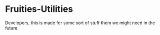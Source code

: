 # Fruities-Utilities

Developers, this is made for some sort of stuff them we might need in the future.
